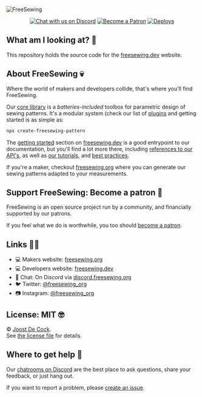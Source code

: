 ![FreeSewing](https://freesewing.org/banner.jpg)
<p align="center">
  <a href="https://discord.freesewing.org" title="Chat with us on Discord"><img src="https://img.shields.io/discord/698854858052075530?label=Chat%20on%20Discord" alt="Chat with us on Discord"/></a>
  <a href="https://freesewing.org/patrons/join"><img src="https://badgen.net/badge/become/a%20Patron/FF5B77" alt="Become a Patron"></a>
  <a href="https://app.netlify.com/sites/fs-org-en/deploys"><img src="https://api.netlify.com/api/v1/badges/c87c4827-2039-4a65-b1c2-0ba6e12cbf0d/deploy-status" alt=Deploys by Netlify" /></a>
</p>

## What am I looking at? 🤔

This repository holds the source code for the [freesewing.dev](https://freesewing.dev) website.

## About FreeSewing 💀

Where the world of makers and developers collide, that's where you'll find FreeSewing.

Our [core library](https://freesewing.dev/) is a *batteries-included* toolbox
for parametric design of sewing patterns. It's a modular system (check our list
of [plugins](https://freesewing.dev/reference/plugins) and getting started is as simple as:

```bash
npx create-freesewing-pattern
```

The [getting started](https://freesewing.dev/guides/getting-started/) section on [freesewing.dev](https://freesewing.dev/) is a good
entrypoint to our documentation, but you'll find a lot more there, including [references to our API's](https://freesewing.dev/reference/),
as well as [our tutorials](https://freesewing.dev/tutorials/),
and [best practices](https://freesewing.dev/guides/best-practices/).

If you're a maker, checkout [freesewing.org](https://freesewing.org/) where you can generate
our sewing patterns adapted to your measurements.

## Support FreeSewing: Become a patron 🥰

FreeSewing is an open source project run by a community, 
and financially supported by our patrons.

If you feel what we do is worthwhile, you too 
should [become a patron](https://freesewing.org/patrons/join).

## Links 👩‍💻

 - 💻 Makers website: [freesewing.org](https://freesewing.org)
 - 💻 Developers website: [freesewing.dev](https://freesewing.dev)
 - 💬 Chat: On Discord via [discord.freesewing.org](https://discord.freesewing.org/)
 - 🐦 Twitter: [@freesewing_org](https://twitter.com/freesewing_org)
 - 📷 Instagram: [@freesewing_org](https://instagram.com/freesewing_org)

## License: MIT 🤓

© [Joost De Cock](https://github.com/joostdecock).  
See [the license file](https://github.com/freesewing/freesewing/blob/develop/LICENSE) for details.

## Where to get help 🤯

Our [chatrooms on Discord](https://discord.freesewing.org) are the best place to ask questions,
share your feedback, or just hang out.

If you want to report a problem, please [create an issue](https://github.com/freesewing/freesewing/issues/new).
